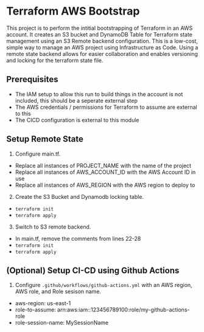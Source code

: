 # Terraform AWS Bootstrap

This project is to perform the intitial bootstrapping of Terraform in an AWS account. It creates an S3 bucket and DynamoDB Table for Terraform state management using an S3 Remote backend configuration. This is a low-cost, simple way to manage an AWS project using Infrastructure as Code. Using a remote state backend allows for easier collaboration and enables versioning and locking for the terraform state file.

## Prerequisites
- The IAM setup to allow this run to build things in the account is not included, this should be a seperate external step
- The AWS credentials / permissions for Terraform to assume are external to this
- The CICD configuration is external to this module

## Setup Remote State
1. Configure main.tf.
  - Replace all instances of PROJECT_NAME with the name of the project
  - Replace all instances of AWS_ACCOUNT_ID with the AWS Account ID in use
  - Replace all instances of AWS_REGION with the AWS region to deploy to
2. Create the S3 Bucket and Dynamodb locking table.
  - `terraform init`
  - `terraform apply`
3. Switch to S3 remote backend.
  - In main.tf, remove the comments from lines 22-28
  - `terraform init`
  - `terraform apply`

## (Optional) Setup CI-CD using Github Actions
1. Configure `.github/workflows/github-actions.yml` with an AWS region, AWS role, and Role sesison name.
  - aws-region: us-east-1
  - role-to-assume: arn:aws:iam::123456789100:role/my-github-actions-role
  - role-session-name: MySessionName
